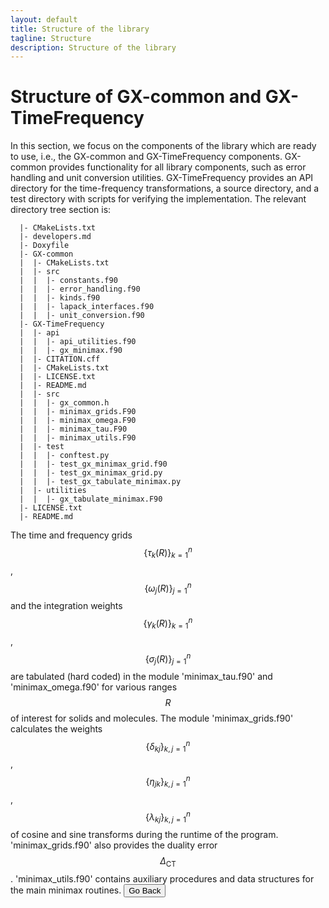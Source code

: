 ```yaml
---
layout: default
title: Structure of the library
tagline: Structure
description: Structure of the library
---
```


# Structure of GX-common and GX-TimeFrequency

In this section, we focus on the components of the library which are ready to use, i.e., the  GX-common and GX-TimeFrequency components. GX-common provides functionality for all library components, such as error handling and unit conversion utilities. GX-TimeFrequency provides an API directory for the time-frequency transformations, a source directory, and a test directory with scripts for verifying the implementation. The relevant directory tree section is:

```plaintext
  |- CMakeLists.txt
  |- developers.md
  |- Doxyfile
  |- GX-common
  |  |- CMakeLists.txt
  |  |- src
  |  |  |- constants.f90
  |  |  |- error_handling.f90
  |  |  |- kinds.f90
  |  |  |- lapack_interfaces.f90
  |  |  |- unit_conversion.f90
  |- GX-TimeFrequency
  |  |- api
  |  |  |- api_utilities.f90
  |  |  |- gx_minimax.f90
  |  |- CITATION.cff
  |  |- CMakeLists.txt
  |  |- LICENSE.txt
  |  |- README.md
  |  |- src
  |  |  |- gx_common.h
  |  |  |- minimax_grids.F90
  |  |  |- minimax_omega.F90
  |  |  |- minimax_tau.F90
  |  |  |- minimax_utils.F90
  |  |- test
  |  |  |- conftest.py
  |  |  |- test_gx_minimax_grid.f90
  |  |  |- test_gx_minimax_grid.py
  |  |  |- test_gx_tabulate_minimax.py
  |  |- utilities
  |  |  |- gx_tabulate_minimax.F90
  |- LICENSE.txt
  |- README.md
```

The time and frequency grids $$\{\tau_k(R)\}_{k=1}^n$$, $$\{\omega_j(R)\}_{j=1}^n$$ and the integration weights $$\{\gamma_k(R)\}_{k=1}^n$$, $$\{\sigma_j(R)\}_{j=1}^n$$ are tabulated (hard coded) in the module 'minimax_tau.f90' and 'minimax_omega.f90' for various ranges $$R$$ of interest for solids and molecules. The module 'minimax_grids.f90' calculates the weights $$\{\delta_{kj}\}_{k,j=1}^n$$, $$\{\eta_{jk}\}_{k,j=1}^n$$, $$\{\lambda_{kj}\}_{k,j=1}^n$$ of cosine and sine transforms during the runtime of the program. 'minimax_grids.f90' also provides the duality error $$\Delta_{\text{CT}}$$. 'minimax_utils.f90' contains auxiliary procedures and data structures for the main minimax routines.
<button onclick="goBack()">Go Back</button>

<script>
function goBack() {
  window.history.back();
}
</script>
